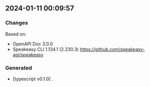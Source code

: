 

## 2024-01-11 00:09:57
### Changes
Based on:
- OpenAPI Doc 3.0.0 
- Speakeasy CLI 1.134.1 (2.230.3) https://github.com/speakeasy-api/speakeasy
### Generated
- [typescript v0.1.0] .